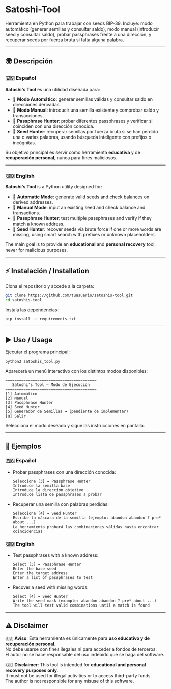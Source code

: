 # Satoshi-Tool
Herramienta en Python para trabajar con seeds BIP-39. Incluye: modo automático (generar semillas y consultar saldo), modo manual (introducir seed y consultar saldo), probar passphrases frente a una dirección, y recuperar seeds por fuerza bruta si falta alguna palabra.

---

## 🌍 Descripción  

### 🇪🇸 Español  
**Satoshi's Tool** es una utilidad diseñada para:  
- 🔹 **Modo Automático**: generar semillas válidas y consultar saldo en direcciones derivadas.  
- 🔹 **Modo Manual**: introducir una semilla existente y comprobar saldo y transacciones.  
- 🔹 **Passphrase Hunter**: probar diferentes passphrases y verificar si coinciden con una dirección conocida.  
- 🔹 **Seed Hunter**: recuperar semillas por fuerza bruta si se han perdido una o varias palabras, usando búsqueda inteligente con prefijos o incógnitas.  

Su objetivo principal es servir como herramienta **educativa** y de **recuperación personal**, nunca para fines maliciosos.  

---

### 🇬🇧 English  
**Satoshi's Tool** is a Python utility designed for:  
- 🔹 **Automatic Mode**: generate valid seeds and check balances on derived addresses.  
- 🔹 **Manual Mode**: input an existing seed and check balance and transactions.  
- 🔹 **Passphrase Hunter**: test multiple passphrases and verify if they match a known address.  
- 🔹 **Seed Hunter**: recover seeds via brute force if one or more words are missing, using smart search with prefixes or unknown placeholders.  

The main goal is to provide an **educational** and **personal recovery** tool, never for malicious purposes.  

---

## ⚡ Instalación / Installation  

Clona el repositorio y accede a la carpeta:  
```bash
git clone https://github.com/tuusuario/satoshis-tool.git
cd satoshis-tool
```

Instala las dependencias:  
```bash
pip install -r requirements.txt
```

---

## ▶️ Uso / Usage  

Ejecutar el programa principal:  
```bash
python3 satoshis_tool.py
```

Aparecerá un menú interactivo con los distintos modos disponibles:  

```
========================================
   Satoshi's Tool — Modo de Ejecución
========================================
[1] Automático
[2] Manual
[3] Passphrase Hunter
[4] Seed Hunter
[5] Generador de Semillas → (pendiente de implementar)
[Q] Salir
```

Selecciona el modo deseado y sigue las instrucciones en pantalla.  

---

## 📌 Ejemplos  

### 🇪🇸 Español  
- Probar passphrases con una dirección conocida:  
  ```
  Selecciona [3] → Passphrase Hunter
  Introduce la semilla base
  Introduce la dirección objetivo
  Introduce lista de passphrases a probar
  ```
- Recuperar una semilla con palabras perdidas:  
  ```
  Selecciona [4] → Seed Hunter
  Escribe la máscara de la semilla (ejemplo: abandon abandon ? pre* about ...)
  La herramienta probará las combinaciones válidas hasta encontrar coincidencias
  ```

### 🇬🇧 English  
- Test passphrases with a known address:  
  ```
  Select [3] → Passphrase Hunter
  Enter the base seed
  Enter the target address
  Enter a list of passphrases to test
  ```
- Recover a seed with missing words:  
  ```
  Select [4] → Seed Hunter
  Write the seed mask (example: abandon abandon ? pre* about ...)
  The tool will test valid combinations until a match is found
  ```

---

## ⚠️ Disclaimer  

🇪🇸 **Aviso**: Esta herramienta es únicamente para **uso educativo y de recuperación personal**.  
No debe usarse con fines ilegales ni para acceder a fondos de terceros.  
El autor no se hace responsable del uso indebido que se haga del software.  

🇬🇧 **Disclaimer**: This tool is intended for **educational and personal recovery purposes only**.  
It must not be used for illegal activities or to access third-party funds.  
The author is not responsible for any misuse of this software.  
